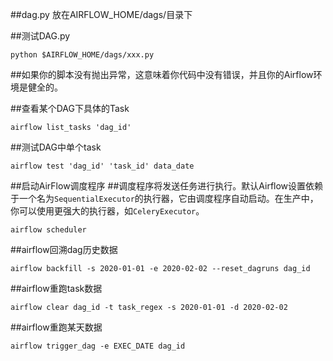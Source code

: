 ##dag.py 放在AIRFLOW_HOME/dags/目录下

##测试DAG.py

    python $AIRFLOW_HOME/dags/xxx.py

##如果你的脚本没有抛出异常，这意味着你代码中没有错误，并且你的Airflow环境是健全的。

##查看某个DAG下具体的Task

    airflow list_tasks 'dag_id'

##测试DAG中单个task

    airflow test 'dag_id' 'task_id' data_date

##启动AirFlow调度程序
##调度程序将发送任务进行执行。默认Airflow设置依赖于一个名为`SequentialExecutor`的执行器，它由调度程序自动启动。在生产中，你可以使用更强大的执行器，如`CeleryExecutor`。

    airflow scheduler

##airflow回溯dag历史数据

    airflow backfill -s 2020-01-01 -e 2020-02-02 --reset_dagruns dag_id
    
##airflow重跑task数据 

    airflow clear dag_id -t task_regex -s 2020-01-01 -d 2020-02-02
    
##airflow重跑某天数据

    airflow trigger_dag -e EXEC_DATE dag_id